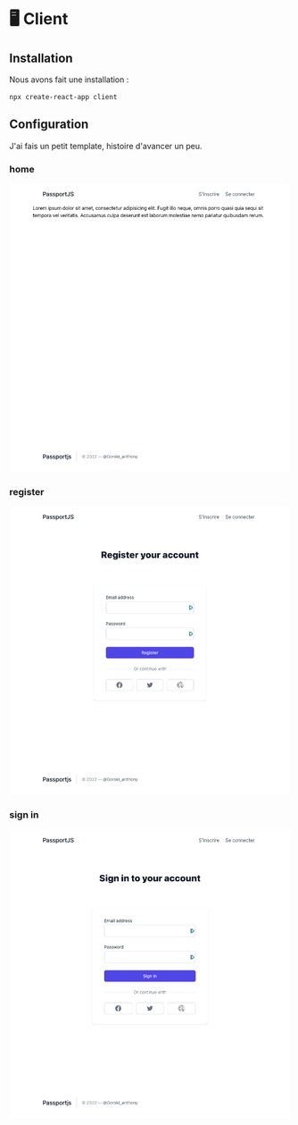 # 🖥 Client

## Installation

Nous avons fait une installation :

```shell
npx create-react-app client
```

## Configuration

J'ai fais un petit template, histoire d'avancer un peu.

### home
![](../_doc/bg-front.png)

### register

![](../_doc/register.png)

### sign in

![](../_doc/signin.png)
